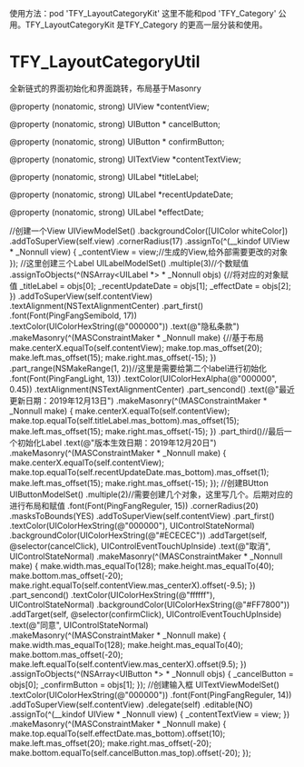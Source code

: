 使用方法：pod 'TFY_LayoutCategoryKit' 
这里不能和pod 'TFY_Category' 公用。TFY_LayoutCategoryKit 是TFY_Category 的更高一层分装和使用。

# TFY_LayoutCategoryUtil
全新链式的界面初始化和界面跳转，布局基于Masonry

@property (nonatomic, strong) UIView *contentView;

@property (nonatomic, strong) UIButton * cancelButton;

@property (nonatomic, strong) UIButton * confirmButton;

@property (nonatomic, strong) UITextView *contentTextView;

@property (nonatomic, strong) UILabel *titleLabel;

@property (nonatomic, strong) UILabel *recentUpdateDate;

@property (nonatomic, strong) UILabel *effectDate;

//创建一个View 
UIViewModelSet()
    .backgroundColor([UIColor whiteColor])
    .addToSuperView(self.view)
    .cornerRadius(17)
    .assignTo(^(__kindof UIView * _Nonnull view) {
        _contentView = view;//生成的View,给外部需要更改的对象
    });
    //这里创建三个Label
    UILabelModelSet()
    .multiple(3)//个数赋值
    .assignToObjects(^(NSArray<UILabel *> * _Nonnull objs) {//将对应的对象赋值
        _titleLabel = objs[0];
        _recentUpdateDate = objs[1];
        _effectDate = objs[2];
    })
    .addToSuperView(self.contentView)
    .textAlignment(NSTextAlignmentCenter)
    .part_first()
    .font(Font(PingFangSemibold, 17))
    .textColor(UIColorHexString(@"000000"))
    .text(@"隐私条款")
    .makeMasonry(^(MASConstraintMaker * _Nonnull make) {//基于布局
        make.centerX.equalTo(self.contentView);
        make.top.mas_offset(20);
        make.left.mas_offset(15);
        make.right.mas_offset(-15);
    })
    .part_range(NSMakeRange(1, 2))//这里是需要给第二个label进行初始化
    .font(Font(PingFangLight, 13))
    .textColor(UIColorHexAlpha(@"000000", 0.45))
    .textAlignment(NSTextAlignmentCenter)
    .part_sencond()
    .text(@"最近更新日期：2019年12月13日")
    .makeMasonry(^(MASConstraintMaker * _Nonnull make) {
        make.centerX.equalTo(self.contentView);
        make.top.equalTo(self.titleLabel.mas_bottom).mas_offset(15);
        make.left.mas_offset(15);
        make.right.mas_offset(-15);
    })
    .part_third()//最后一个初始化Label
    .text(@"版本生效日期：2019年12月20日")
    .makeMasonry(^(MASConstraintMaker * _Nonnull make) {
        make.centerX.equalTo(self.contentView);
        make.top.equalTo(self.recentUpdateDate.mas_bottom).mas_offset(1);
        make.left.mas_offset(15);
        make.right.mas_offset(-15);
    });
    //创建BUtton 
    UIButtonModelSet()
    .multiple(2)//需要创建几个对象，这里写几个。后期对应的进行布局和赋值
    .font(Font(PingFangReguler, 15))
    .cornerRadius(20)
    .masksToBounds(YES)
    .addToSuperView(self.contentView)
    .part_first()
    .textColor(UIColorHexString(@"000000"), UIControlStateNormal)
    .backgroundColor(UIColorHexString(@"#ECECEC"))
    .addTarget(self, @selector(cancelClick), UIControlEventTouchUpInside)
    .text(@"取消", UIControlStateNormal)
    .makeMasonry(^(MASConstraintMaker * _Nonnull make) {
        make.width.mas_equalTo(128);
        make.height.mas_equalTo(40);
        make.bottom.mas_offset(-20);
        make.right.equalTo(self.contentView.mas_centerX).offset(-9.5);
    })
    .part_sencond()
    .textColor(UIColorHexString(@"ffffff"), UIControlStateNormal)
    .backgroundColor(UIColorHexString(@"#FF7800"))
    .addTarget(self, @selector(confirmClick), UIControlEventTouchUpInside)
    .text(@"同意", UIControlStateNormal)
    .makeMasonry(^(MASConstraintMaker * _Nonnull make) {
        make.width.mas_equalTo(128);
        make.height.mas_equalTo(40);
        make.bottom.mas_offset(-20);
        make.left.equalTo(self.contentView.mas_centerX).offset(9.5);
    })
    .assignToObjects(^(NSArray<UIButton *> * _Nonnull objs) {
        _cancelButton = objs[0];
        _confirmButton = objs[1];
    });
    //创建输入框
    UITextViewModelSet()
    .textColor(UIColorHexString(@"000000"))
    .font(Font(PingFangReguler, 14))
    .addToSuperView(self.contentView)
    .delegate(self)
    .editable(NO)
    .assignTo(^(__kindof UIView * _Nonnull view) {
        _contentTextView = view;
    })
    .makeMasonry(^(MASConstraintMaker * _Nonnull make) {
        make.top.equalTo(self.effectDate.mas_bottom).offset(10);
        make.left.mas_offset(20);
        make.right.mas_offset(-20);
        make.bottom.equalTo(self.cancelButton.mas_top).offset(-20);
    });
    
